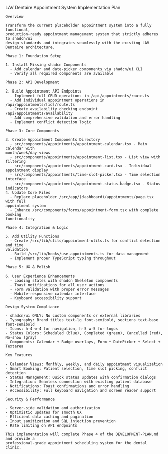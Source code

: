  LAV Dentaire Appointment System Implementation Plan

    Overview

    Transform the current placeholder appointment system into a fully functional, 
    production-ready appointment management system that strictly adheres to shadcn/ui 
    design standards and integrates seamlessly with the existing LAV Dentaire architecture.

    Phase 1: Foundation Setup

    1. Install Missing shadcn Components
      - Add calendar and date-picker components via shadcn/ui CLI
      - Verify all required components are available

    Phase 2: API Development

    2. Build Appointment API Endpoints
      - Implement full CRUD operations in /api/appointments/route.ts
      - Add individual appointment operations in /api/appointments/[id]/route.ts
      - Create availability checking endpoint /api/appointments/availability
      - Add comprehensive validation and error handling
      - Implement conflict detection logic

    Phase 3: Core Components

    3. Create Appointment Components Directory
      - src/components/appointments/appointment-calendar.tsx - Main calendar with 
    month/week/day views
      - src/components/appointments/appointment-list.tsx - List view with filtering
      - src/components/appointments/appointment-card.tsx - Individual appointment display       
      - src/components/appointments/time-slot-picker.tsx - Time selection interface
      - src/components/appointments/appointment-status-badge.tsx - Status indicators
    4. Update Core Files
      - Replace placeholder /src/app/(dashboard)/appointments/page.tsx with full 
    appointment system
      - Enhance /src/components/forms/appointment-form.tsx with complete booking 
    functionality

    Phase 4: Integration & Logic

    5. Add Utility Functions
      - Create /src/lib/utils/appointment-utils.ts for conflict detection and time 
    validation
      - Build /src/lib/hooks/use-appointments.ts for data management
      - Implement proper TypeScript typing throughout

    Phase 5: UX & Polish

    6. User Experience Enhancements
      - Loading states with shadcn Skeleton components
      - Toast notifications for all user actions
      - Form validation with proper error messages
      - Mobile-responsive calendar interface
      - Keyboard accessibility support

    Design System Compliance

    - shadcn/ui ONLY: No custom components or external libraries
    - Typography: Brand titles text-lg font-semibold, sections text-base font-semibold
    - Icons: h-4 w-4 for navigation, h-5 w-5 for logos
    - Status Colors: Scheduled (blue), Completed (green), Cancelled (red), No-show (gray)       
    - Components: Calendar + Badge overlays, Form + DatePicker + Select + Textarea

    Key Features

    - Calendar Views: Monthly, weekly, and daily appointment visualization
    - Smart Booking: Patient selection, time slot picking, conflict detection
    - Status Management: Quick status updates with confirmation dialogs
    - Integration: Seamless connection with existing patient database
    - Notifications: Toast confirmations and error handling
    - Accessibility: Full keyboard navigation and screen reader support

    Security & Performance

    - Server-side validation and authorization
    - Optimistic updates for smooth UX
    - Efficient data caching and pagination
    - Input sanitization and SQL injection prevention
    - Rate limiting on API endpoints

    This implementation will complete Phase 4 of the DEVELOPMENT-PLAN.md and provide a 
    professional-grade appointment scheduling system for the dental clinic.